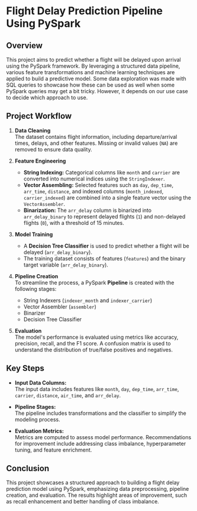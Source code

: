 # Flight Delay Prediction Pipeline Using PySpark

## **Overview**
This project aims to predict whether a flight will be delayed upon arrival using the PySpark framework. By leveraging a structured data pipeline, various feature transformations and machine learning techniques are applied to build a predictive model. Some data exploration was made with SQL queries to showcase how these can be used as well when some PySpark queries may get a bit tricky. However, it depends on our use case to decide which approach to use.

## **Project Workflow**

1. **Data Cleaning**  
   The dataset contains flight information, including departure/arrival times, delays, and other features. Missing or invalid values (`NA`) are removed to ensure data quality.  

2. **Feature Engineering**  
   - **String Indexing:** Categorical columns like `month` and `carrier` are converted into numerical indices using the `StringIndexer`.  
   - **Vector Assembling:** Selected features such as `day`, `dep_time`, `arr_time`, `distance`, and indexed columns (`month_indexed`, `carrier_indexed`) are combined into a single feature vector using the `VectorAssembler`.  
   - **Binarization:** The `arr_delay` column is binarized into `arr_delay_binary` to represent delayed flights (`1`) and non-delayed flights (`0`), with a threshold of 15 minutes.

3. **Model Training**  
   - A **Decision Tree Classifier** is used to predict whether a flight will be delayed (`arr_delay_binary`).  
   - The training dataset consists of features (`features`) and the binary target variable (`arr_delay_binary`).  

4. **Pipeline Creation**  
   To streamline the process, a PySpark **Pipeline** is created with the following stages:  
   - String Indexers (`indexer_month` and `indexer_carrier`)  
   - Vector Assembler (`assembler`)  
   - Binarizer  
   - Decision Tree Classifier  

5. **Evaluation**  
   The model's performance is evaluated using metrics like accuracy, precision, recall, and the F1 score. A confusion matrix is used to understand the distribution of true/false positives and negatives.

## **Key Steps**

- **Input Data Columns:**  
  The input data includes features like `month`, `day`, `dep_time`, `arr_time`, `carrier`, `distance`, `air_time`, and `arr_delay`.  

- **Pipeline Stages:**  
  The pipeline includes transformations and the classifier to simplify the modeling process.  

- **Evaluation Metrics:**  
  Metrics are computed to assess model performance. Recommendations for improvement include addressing class imbalance, hyperparameter tuning, and feature enrichment.

## **Conclusion**
This project showcases a structured approach to building a flight delay prediction model using PySpark, emphasizing data preprocessing, pipeline creation, and evaluation. The results highlight areas of improvement, such as recall enhancement and better handling of class imbalance.
